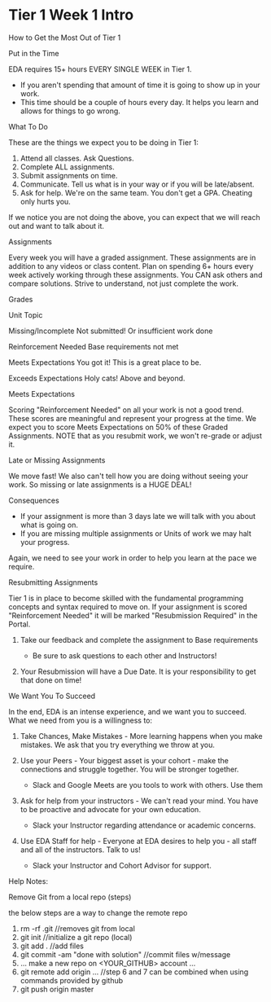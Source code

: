 # Tier 1 Week 1 Intro

How to Get the Most Out of Tier 1

Put in the Time

EDA requires 15+ hours EVERY SINGLE WEEK in Tier 1.

* If you aren't spending that amount of time it is going to show up in your work.
* This time should be a couple of hours every day. It helps you learn and allows for things to go wrong.

What To Do

These are the things we expect you to be doing in Tier 1:

1. Attend all classes. Ask Questions.
2. Complete ALL assignments.
3. Submit assignments on time.
4. Communicate. Tell us what is in your way or if you will be late/absent.
5. Ask for help. We're on the same team. You don't get a GPA. Cheating only hurts you.

If we notice you are not doing the above, you can expect that we will reach out and want to talk about it.

Assignments

Every week you will have a graded assignment. These assignments are in addition to any videos or class content.
Plan on spending 6+ hours every week actively working through these assignments. You CAN ask others and compare solutions. Strive to understand, not just complete the work.


Grades

Unit
	Topic

Missing/Incomplete
	Not submitted! Or insufficient work done

Reinforcement Needed
	Base requirements not met

Meets Expectations
	You got it! This is a great place to be.

Exceeds Expectations
	Holy cats! Above and beyond.


Meets Expectations

Scoring "Reinforcement Needed" on all your work is not a good trend. These scores are meaningful and represent your progress at the time.
We expect you to score Meets Expectations on 50% of these Graded Assignments. NOTE that as you resubmit work, we won't re-grade or adjust it.

Late or Missing Assignments

We move fast! We also can't tell how you are doing without seeing your work. So missing or late assignments is a HUGE DEAL!

Consequences

* If your assignment is more than 3 days late we will talk with you about what is going on.
* If you are missing multiple assignments or Units of work we may halt your progress.

Again, we need to see your work in order to help you learn at the pace we require.

Resubmitting Assignments

Tier 1 is in place to become skilled with the fundamental programming concepts and syntax required to move on.
If your assignment is scored "Reinforcement Needed" it will be marked "Resubmission Required" in the Portal.

1. Take our feedback and complete the assignment to Base requirements

    * Be sure to ask questions to each other and Instructors!

1. Your Resubmission will have a Due Date. It is your responsibility to get that done on time!


We Want You To Succeed

In the end, EDA is an intense experience, and we want you to succeed.
What we need from you is a willingness to:

1. Take Chances, Make Mistakes - More learning happens when you make mistakes. We ask that you try everything we throw at you.
2. Use your Peers - Your biggest asset is your cohort - make the connections and struggle together. You will be stronger together.

    * Slack and Google Meets are you tools to work with others. Use them

1. Ask for help from your instructors - We can't read your mind. You have to be proactive and advocate for your own education.

    * Slack your Instructor regarding attendance or academic concerns.

1. Use EDA Staff for help - Everyone at EDA desires to help you - all staff and all of the instructors. Talk to us!

    * Slack your Instructor and Cohort Advisor for support.


Help Notes:

Remove Git from a local repo (steps)

the below steps are a way to change the remote repo

1. rm -rf .git   //removes git from local
2. git init  //initialize a git repo (local)
3. git add .  //add files
4. git commit -am "done with solution" //commit files w/message
5. ... make a new repo on <YOUR_GITHUB> account ...  
6. git remote add origin ...  //step 6 and 7 can be combined when using commands provided by github
7. git push origin master 


